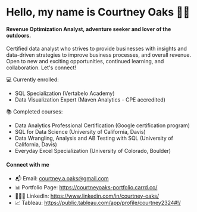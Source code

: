 # Hello, my name is Courtney Oaks 👋🏼

#### **Revenue Optimization Analyst, adventure seeker and lover of the outdoors.**

Certified data analyst who strives to provide businesses with insights and data-driven strategies to improve business processes, and overall revenue.
Open to new and exciting opportunities, continued learning, and collaboration. Let's connect!

💻 Currently enrolled:
- SQL Specialization (Vertabelo Academy)
- Data Visualization Expert (Maven Analytics - CPE accredited) 

📚 Completed courses:
- Data Analytics Professional Certification (Google certification program)
- SQL for Data Science (University of California, Davis)
- Data Wrangling, Analysis and AB Testing with SQL (University of California, Davis)
- Everyday Excel Specialization (University of Colorado, Boulder)

#### Connect with me
- 📬 Email: courtney.a.oaks@gmail.com
- 📊 Portfolio Page: https://courtneyoaks-portfolio.carrd.co/
- 👩🏻‍💻 LinkedIn: https://www.linkedin.com/in/courtney-oaks/
- 📈 Tableau: https://public.tableau.com/app/profile/courtney2324#!/
